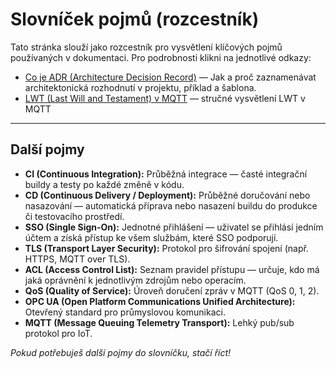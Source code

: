 # Slovníček pojmů (rozcestník)

Tato stránka slouží jako rozcestník pro vysvětlení klíčových pojmů používaných v dokumentaci. Pro podrobnosti klikni na jednotlivé odkazy:

- [Co je ADR (Architecture Decision Record)](adr-explanations.md) — Jak a proč zaznamenávat architektonická rozhodnutí v projektu, příklad a šablona.
- [LWT (Last Will and Testament) v MQTT](mqtt-lwt.md) — stručné vysvětlení LWT v MQTT

---

## Další pojmy

- **CI (Continuous Integration):** Průběžná integrace — časté integrační buildy a testy po každé změně v kódu.
- **CD (Continuous Delivery / Deployment):** Průběžné doručování nebo nasazování — automatická příprava nebo nasazení buildu do produkce či testovacího prostředí.
- **SSO (Single Sign-On):** Jednotné přihlášení — uživatel se přihlásí jedním účtem a získá přístup ke všem službám, které SSO podporují.
- **TLS (Transport Layer Security):** Protokol pro šifrování spojení (např. HTTPS, MQTT over TLS).
- **ACL (Access Control List):** Seznam pravidel přístupu — určuje, kdo má jaká oprávnění k jednotlivým zdrojům nebo operacím.
- **QoS (Quality of Service):** Úroveň doručení zpráv v MQTT (QoS 0, 1, 2).
- **OPC UA (Open Platform Communications Unified Architecture):** Otevřený standard pro průmyslovou komunikaci.
- **MQTT (Message Queuing Telemetry Transport):** Lehký pub/sub protokol pro IoT.

*Pokud potřebuješ další pojmy do slovníčku, stačí říct!*